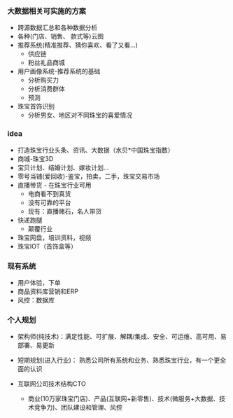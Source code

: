 
### 大数据相关可实施的方案
- 跨源数据汇总和各种数据分析
- 各种(门店、销售、 款式等)云图
- 推荐系统(精准推荐、猜你喜欢、看了又看...)
    - 供应链
    - 粉丝礼品商城
- 用户画像系统-推荐系统的基础
    - 分析购买力
    - 分析消费群体
    - 预测
- 珠宝首饰识别
    - 分析男女、地区对不同珠宝的喜爱情况

### idea
- 打造珠宝行业头条、资讯、大数据（水贝*中国珠宝指数）
- 商城-珠宝3D
- 宝贝计划、结婚计划、嫁妆计划...
- 零号当铺(爱回收)-鉴宝，拍卖，二手，珠宝交易市场
- 直播带货 - 在珠宝行业可用
    - 电商看不到真货
    - 没有可靠的平台
    - 现有：直播赌石，名人带货
- 快递跑腿
    - 颠覆行业
- 珠宝网盘，培训资料，视频
- 珠宝IOT（首饰盒等）

### 现有系统
- 用户体验，下单
- 商品资料库营销和ERP
- 风控：数据库

### 个人规划
- 架构师(纯技术)：满足性能、可扩展、解耦/集成、安全、可运维、高可用、易部署、易更新

- 短期规划(进入行业)： 熟悉公司所有系统和业务、熟悉珠宝行业，有一个更全面的认识

- 互联网公司技术结构CTO
    - 商业(10万家珠宝门店)、产品(互联网+新零售)、技术(微服务+大数据、技术竞争力)、团队建设和管理、风控

